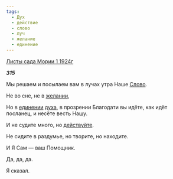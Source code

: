 ```yaml
---
tags:
  - Дух
  - действие
  - слово
  - луч
  - желание
  - единение
---
```

[Листы сада Мории 1 1924г](https://127.0.0.1:4002/agni/1924)

___315___

Мы решаем и посылаем вам в лучах утра Наше [Слово](../../../tags/#слово).   

Не во сне, не в [желании](../../../tags/#желание),   

Но в [единении](../../../tags/#единение) [духа](../../../tags/#Дух), в прозрении Благодати вы идёте, как идёт посланец, и несёте весть Нашу.   

И не судите много, но [действуйте](../../../tags/#действие).   

Не сидите в раздумье, но творите, но находите.   

И Я Сам — ваш Помощник.   

Да, да, да.   

Я сказал.   

